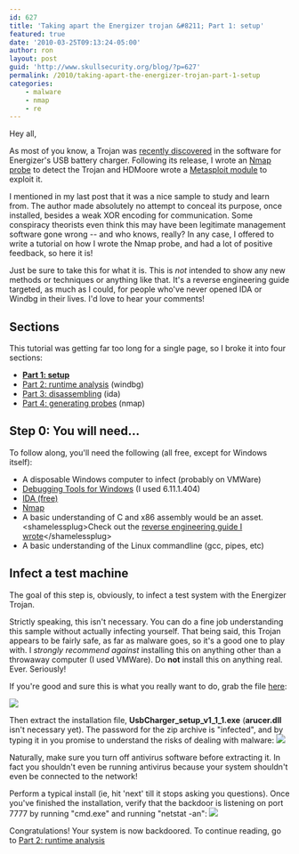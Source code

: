 ```yaml
---
id: 627
title: 'Taking apart the Energizer trojan &#8211; Part 1: setup'
featured: true
date: '2010-03-25T09:13:24-05:00'
author: ron
layout: post
guid: 'http://www.skullsecurity.org/blog/?p=627'
permalink: /2010/taking-apart-the-energizer-trojan-part-1-setup
categories:
    - malware
    - nmap
    - re
---
```


Hey all,

As most of you know, a Trojan was <a href='http://www.theregister.co.uk/2010/03/08/energizer_trojan/'>recently discovered</a> in the software for Energizer's USB battery charger. Following its release, I wrote an <a href='http://www.skullsecurity.org/blog/?p=563'>Nmap probe</a> to detect the Trojan and HDMoore wrote a <a href='http://blog.metasploit.com/2010/03/locate-and-exploit-energizer-trojan.html'>Metasploit module</a> to exploit it.

I mentioned in my last post that it was a nice sample to study and learn from. The author made absolutely no attempt to conceal its purpose, once installed, besides a weak XOR encoding for communication. Some conspiracy theorists even think this may have been legitimate management software gone wrong -- and who knows, really? In any case, I offered to write a tutorial on how I wrote the Nmap probe, and had a lot of positive feedback, so here it is!

Just be sure to take this for what it is. This is *not* intended to show any new methods or techniques or anything like that. It's a reverse engineering guide targeted, as much as I could, for people who've never opened IDA or Windbg in their lives. I'd love to hear your comments!
<!--more-->
<h2>Sections</h2>
This tutorial was getting far too long for a single page, so I broke it into four sections:
<ul>
 <li><strong><a href='/blog/?p=627'>Part 1: setup</a></strong></li>
 <li><a href='/blog/?p=645'>Part 2: runtime analysis</a> (windbg)</li>
 <li><a href='/blog/?p=647'>Part 3: disassembling</a> (ida)</li>
 <li><a href='/blog/?p=649'>Part 4: generating probes</a> (nmap)</li>
</ul>

<h2>Step 0: You will need...</h2>
To follow along, you'll need the following (all free, except for Windows itself):
<ul>
 <li>A disposable Windows computer to infect (probably on VMWare)</li>
 <li><a href='http://www.microsoft.com/whdc/devtools/debugging/installx86.Mspx'>Debugging Tools for Windows</a> (I used 6.11.1.404)</li>
 <li><a href='http://www.hex-rays.com/idapro/idadownfreeware.htm'>IDA (free)</a></li>
 <li><a href='http://nmap.org'>Nmap</a></li>
 <li>A basic understanding of C and x86 assembly would be an asset. &lt;shamelessplug&gt;Check out the <a href='http://www.skullsecurity.org/wiki/index.php/Assembly'>reverse engineering guide I wrote</a>&lt;/shamelessplug&gt;</li>
 <li>A basic understanding of the Linux commandline (gcc, pipes, etc)</li>
</ul>


<h2>Infect a test machine</h2>
The goal of this step is, obviously, to infect a test system with the Energizer Trojan.

Strictly speaking, this isn't necessary. You can do a fine job understanding this sample without actually infecting yourself. That being said, this Trojan appears to be fairly safe, as far as malware goes, so it's a good one to play with. I <em>strongly recommend against</em> installing this on anything other than a throwaway computer (I used VMWare). Do <strong>not</strong> install this on anything real. Ever. Seriously!

If you're good and sure this is what you really want to do, grab the file <a href='http://downloads.skullsecurity.org/MALWARE/EnergizerTrojan-MALWARE.zip'>here</a>:

<img src='http://www.skullsecurity.org/blogdata/usbcharger-01-download.png'>

Then extract the installation file, <strong>UsbCharger_setup_v1_1_1.exe</strong> (<strong>arucer.dll</strong> isn't necessary yet). The password for the zip archive is "infected", and by typing it in you promise to understand the risks of dealing with malware:
<img src='http://www.skullsecurity.org/blogdata/usbcharger-02-infected.png'>

Naturally, make sure you turn off antivirus software before extracting it. In fact you shouldn't even be running antivirus because your system shouldn't even be connected to the network!

Perform a typical install (ie, hit 'next' till it stops asking you questions). Once you've finished the installation, verify that the backdoor is listening on port 7777 by running "cmd.exe" and running "netstat -an":
<img src='http://www.skullsecurity.org/blogdata/usbcharger-04-netstat.png'>

Congratulations! Your system is now backdoored. To continue reading, go to <a href='/blog/?p=645'>Part 2: runtime analysis</a>
